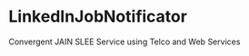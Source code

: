 LinkedInJobNotificator
======================

Convergent JAIN SLEE Service using Telco and Web Services
